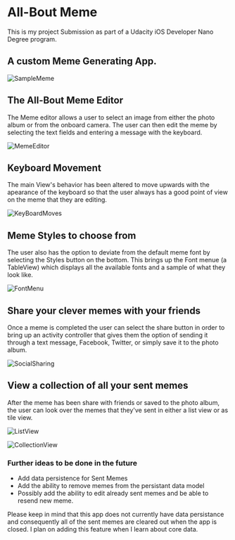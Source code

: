 # All-Bout Meme
This is my project Submission as part of a Udacity iOS Developer Nano Degree program.

## A custom Meme Generating App.

![SampleMeme](https://cloud.githubusercontent.com/assets/22570141/22391676/816265f6-e4a7-11e6-8508-ef883cca34f6.JPG)


## The All-Bout Meme Editor
The Meme editor allows a user to select an image from either the photo album or from the onboard camera. The user can then edit
the meme by selecting the text fields and entering a message with the keyboard.

![MemeEditor](https://cloud.githubusercontent.com/assets/22570141/22391675/81611bec-e4a7-11e6-83cf-31f81e6c7a84.PNG)


## Keyboard Movement
The main View's behavior has been altered to move upwards with the apearance of the keyboard so that the user always has
a good point of view on the meme that they are editing.

![KeyBoardMoves](https://cloud.githubusercontent.com/assets/22570141/22391679/8163c5fe-e4a7-11e6-99f7-7acfb9a30516.PNG)


## Meme Styles to choose from
The user also has the option to deviate from the default meme font by selecting the Styles button on the bottom. This brings
up the Font menue (a TableView) which displays all the available fonts and a sample of what they look like.

![FontMenu](https://cloud.githubusercontent.com/assets/22570141/22391680/8164a2e4-e4a7-11e6-806d-d39fbdc3f0bf.PNG)


## Share your clever memes with your friends
Once a meme is completed the user can select the share button in order to bring up an activity controller that gives them the
option of sending it through a text message, Facebook, Twitter, or simply save it to the photo album.

![SocialSharing](https://cloud.githubusercontent.com/assets/22570141/22391678/8162d2a2-e4a7-11e6-86a3-c888b04be543.PNG)

## View a collection of all your sent memes
After the meme has been share with friends or saved to the photo album, the user can look over the memes that they've sent in
either a list view or as tile view.

![ListView](https://cloud.githubusercontent.com/assets/22570141/22391677/81628c20-e4a7-11e6-8335-31bec0b52dde.PNG)

![CollectionView](https://cloud.githubusercontent.com/assets/22570141/22391681/8178d4a8-e4a7-11e6-8dfc-164e9e4e1e65.PNG)


### Further ideas to be done in the future
- Add data persistence for Sent Memes
- Add the ability to remove memes from the persistant data model
- Possibly add the ability to edit already sent memes and be able to resend new meme.

Please keep in mind that this app does not currently have data persistance and consequently all of the sent memes are cleared
out when the app is closed. I plan on adding this feature when I learn about core data.
